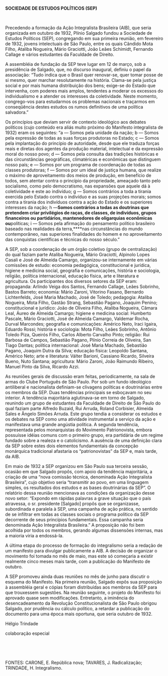 **SOCIEDADE DE ESTUDOS POLÍTICOS (SEP)**

 

Precedendo a formação da Ação Integralista Brasileira (AIB), que seria
organizada em outubro de 1932, Plínio Salgado fundou a Sociedade de
Estudos Políticos (SEP), congregando em sua primeira reunião, em
fevereiro de 1932, jovens intelectuais de São Paulo, entre os quais
Cândido Mota Filho, Ataliba Nogueira, Mário Graciotti, João Leães
Schimidt, Fernando Callage e vários estudantes da Faculdade de Direito.

A assembléia de fundação da SEP teve lugar em 12 de março, sob a
presidência de Salgado, que, no discurso inaugural, definiu o papel da
associação: “Tudo indica que o Brasil quer renovar-se, quer tomar posse
de si mesmo, quer marchar resolutamente na história. Clama-se pela
justiça social e por mais humana distribuição dos bens; exige-se do
Estado que intervenha, com poderes mais amplos, tendentes a moderar os
excessos do individualismo e a atender os interesses da coletividade.
Neste momento, congrego-vos para estudarmos os problemas nacionais e
traçarmos em conseqüência destes estudos os rumos definitivos de uma
política salvadora.”

Os princípios que deviam servir de contexto ideológico aos debates
políticos (cujo conteúdo era aliás muito próximo do Manifesto
integralista de 1932) eram os seguintes: “a — Somos pela unidade da
nação; b — Somos pela expressão de todas as suas forças produtoras no
Estado; c — Somos pela implantação do princípio de autoridade, desde que
ele traduza forças reais e diretas dos agentes da produção material,
intelectual e da expressão moral do nosso povo; d — Somos pela consulta
das tradições históricas e das circunstâncias geográficas, climatéricas
e econômicas que distinguem nosso país; e — Somos por um programa de
coordenação de todas as classes produtoras; f — Somos por um ideal de
justiça humana, que realize o máximo de aproveitamento dos meios de
produção, em benefício de todos, sem atentar contra o princípio da
propriedade, ameaçado tanto pelo socialismo, como pelo democratismo, nas
expansões que aquele dá à coletividade e este ao indivíduo; g — Somos
contrários a toda a tirania exercida pelo Estado contra o indivíduo e as
suas projeções morais; somos contra a tirania dos indivíduos contra a
ação do Estado e os superiores interesses da nação; h —****Somos
contrários a todas as doutrinas que pretendem criar privilégios de
raças, de classes, de indivíduos, grupos financeiros ou partidários,
mantenedores de oligarquias econômicas ou****políticas; i — Somos pela
afirmação do pensamento político brasileiro baseado nas realidades da
terra,****nas circunstâncias do mundo contemporâneo, nas superiores
finalidades do homem e no aproveitamento das conquistas científicas e
técnicas do nosso século.”

A SEP, sob a coordenação de um órgão coletivo (grupo de centralização)
do qual faziam parte Ataliba Nogueira, Mário Graciotti, Alpinolo Lopes
Casali e José de Almeida Camargo, organizou-se internamente em várias
comissões de estudo: economia pedagógica, constitucional e jurídica,
higiene e medicina social, geografia e comunicações, história e
sociologia, religião, política internacional, educação física, arte e
literatura e agricultura. Os participantes dos diversos setores da SEP
eram: propaganda: Arlindo Veiga dos Santos, Fernando Callage, Leães
Sobrinho, Bastos Barreto; economia: Mário Zaroni, Vitorino Fasano,
Bernardo Lichtenfelds, José Maria Machado, José de Toledo; pedagogia:
Ataliba Nogueira, Mota Filho, Gastão Strang, Sebastião Pagano, Joaquim
Penino; constitucional e jurídico: João de Oliveira Filho, Ataliba
Nogueira, Câmara Leal, Áureo de Almeida Camargo; higiene e medicina
social: Humberto Pascale, Mário Graciotti, José de Almeida Camargo,
Valdemar Rocha, Durval Marcondes; geografia e comunicações: Américo
Neto, Iraci Igaira, Eduardo Rossi; história e sociologia: Mota Filho,
Leães Sobrinho, Antônio Toledo Piza, Queirós Filho, Carlos Alberto
Carvalho Pinto; religião: Rui Barbosa de Campos, Sebastião Pagano,
Plínio Correia de Oliveira, San Tiago Dantas; política internacional:
José Maria Machado, Sebastião Pagano, Joaquim Dutra da Silva; educação
física: Leopoldo Santana, Américo Neto; arte e literatura: Válter
Barioni, Cassiano Ricardo, Silveira Bueno, Nuto Santana; agricultura:
Mário Zaroni, João Raimundo Ribeiro, Manuel Pinto da Silva, Ricardo
Azzi.

As reuniões gerais de discussão eram feitas, periodicamente, na sala de
armas do Clube Português de São Paulo. Por sob um fundo ideológico
antiliberal e nacionalista definiam-se clivagens políticas e
doutrinárias entre os membros da SEP. Duas tendências principais se
esboçavam no seu interior. A tendência majoritária aglutinava-se em
torno de Salgado, reunindo um grupo de estudantes da Faculdade de
Direito de São Paulo do qual faziam parte Alfredo Buzaid, Rui Arruda,
Roland Corbisier, Almeida Sales e Ângelo Simões Arruda. Este grupo
tendia a considerar os estudos e os debates na SEP como uma atividade
instrumental a serviço da ação e manifestava uma grande angústia
política. A segunda tendência, representada pelos monarquistas do
Movimento Patrionovista, embora possuísse idéias comuns com o primeiro
grupo, era partidária de um regime fundado sobre a realeza e o
catolicismo. A ausência de uma definição clara da SEP sobre estes dois
elementos fundamentais da concepção monárquica tradicional afastaria os
“patrionovistas” da SEP e, mais tarde, da AIB.

Em maio de 1932 a SEP organizou em São Paulo sua terceira sessão,
ocasião em que Salgado propôs, com apoio da tendência majoritária, a
criação de uma “nova comissão técnica, denominada Ação Integralista
Brasileira”, cujo objetivo seria “transmitir ao povo, em uma linguagem
simples, os resultados dos estudos e as bases doutrinárias da SEP”. O
relatório dessa reunião mencionava as condições da organização desse
novo setor: “Expondo em rápidas palavras a grave situação que o país
atravessa, o sr. presidente [Salgado] propôs que se organizasse,
subordinada e paralela à SEP, uma campanha de ação prática, no sentido
de se infiltrar em todas as classes sociais o programa político da SEP
decorrente de seus princípios fundamentais. Essa campanha seria
denominada Ação Integralista Brasileira.” A proposição não foi bem
acolhida por todos os membros, gerando algumas dissensões internas, mas
a maioria viria a endossá-la.

A última etapa do processo de formação do integralismo seria a redação
de um manifesto para divulgar publicamente a AIB. A decisão de organizar
o movimento foi tomada no mês de maio, mas este só começaria a existir
realmente cinco meses mais tarde, com a publicação do Manifesto de
outubro.

A SEP promoveu ainda duas reuniões no mês de junho para discutir o
esquema do Manifesto. Na primeira reunião, Salgado expôs sua proposição
à assembléia geral e cópias foram distribuídas aos membros da SEP para
que trouxessem sugestões. Na reunião seguinte, o projeto do Manifesto
foi aprovado quase sem modificações. Entretanto, a iminência do
desencadeamento da Revolução Constitucionalista de São Paulo obrigou
Salgado, por prudência ou cálculo político, a retardar a publicação do
documento para uma época mais oportuna, que seria outubro de 1932.

Hélgio Trindade

colaboração especial

 

 

FONTES: CARONE, E. República nova; TAVARES, J. Radicalização; TRINDADE,
H. Integralismo.

 
